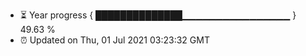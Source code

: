 - ⏳ Year progress { ██████████████▁▁▁▁▁▁▁▁▁▁▁▁▁▁▁▁ } 49.63 %
- ⏰ Updated on Thu, 01 Jul 2021 03:23:32 GMT

